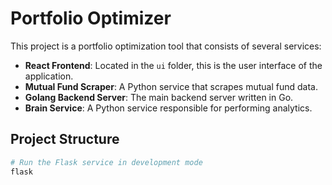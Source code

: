 # Portfolio Optimizer

This project is a portfolio optimization tool that consists of several services:

- **React Frontend**: Located in the `ui` folder, this is the user interface of the application.
- **Mutual Fund Scraper**: A Python service that scrapes mutual fund data.
- **Golang Backend Server**: The main backend server written in Go.
- **Brain Service**: A Python service responsible for performing analytics.

## Project Structure


<!-- code block run flask service in development mode -->
```bash
# Run the Flask service in development mode
flask 
```
